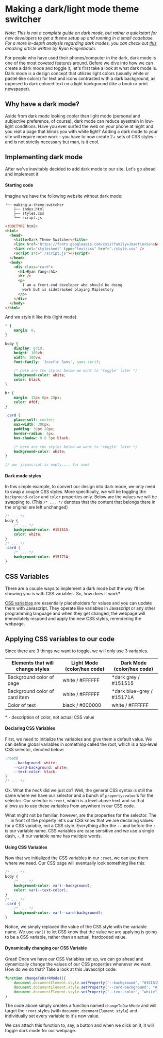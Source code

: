 # Making a dark/light mode theme switcher

*Note: This is not a complete guide on dark mode, but rather a quickstart for new developers to get a theme setup up and running in a small codebase. For a more in-depth analysis regarding dark modes, you can check out [this](https://ryanfeigenbaum.com/dark-mode/) amazing article  written by Ryan Feigenbaum.*

For people who have used their phones/computer in the dark, dark mode is one of the most coveted features around. Before we dive into how we can create a dark mode and toggle it, let's first take a look at what dark mode is. Dark mode is a design concept that utilizes light colors (usually white or pastel-like colors) for text and icons contrasted with a dark background, as opposed to dark colored text on a light background (like a book or print newspaper). 

## Why have a dark mode?

Aside from dark mode looking cooler than light mode (personal and subjective preference, of course), dark mode can reduce eyestrain in low-light conditions. Have you ever surfed the web on your phone at night and you visit a page that blinds you with white light? Adding a dark mode to your site will require more work - you have to now create 2+ sets of CSS styles - and is not strictly necessary but man, is it cool.


## Implementing dark mode

After we've inevitably decided to add dark mode to our site. Let's go ahead and implement it

#### Starting code
Imagine we have the following website without dark mode:

```file
└── making-a-theme-switcher
    ├── index.html
    ├── styles.css
    └── script.js
```

```html index.html
<!DOCTYPE html>
<html>
  <head>
    <title>Dark Theme Switcher</title>
    <link href="https://fonts.googleapis.com/css2?family=Josefin+Sans&display=swap" rel="stylesheet"> 
    <link rel="stylesheet" type="text/css" href="./style.css" />
    <script src="./script.js"></script>
  </head>
  <body>
    <div class="card">
      <h1>Ryan Yang</h1>
      <hr />
      <p>
        I am a front-end developer who should be doing 
        work but is sidetracked playing Maplestory
      </p>
    </div>
  </body>
</html>
```

And we style it like this (light mode):

```css style.css
* {
    margin: 0;
}

body {
    display: grid;
    height: 100vh;
    width: 100vw;
    font-family: 'Josefin Sans', sans-serif;

    /* here are the styles below we want to 'toggle' later */
    background-color: white;
    color: black;
}

hr {
    margin: 15px 0px 20px;
    color: #f0f;
}

.card {
    place-self: center;
    max-width: 300px;
    padding: 30px 20px;
    border-radius: 4px;
    box-shadow: 0 0 5px black;

    /* here are the styles below we want to 'toggle' later */
    background-color: white;
}
```

```javascript script.js
// our javascript is empty.... for now!
```


#### Dark mode styles

In this simple example, to convert our design into dark mode, we only need to swap a couple CSS styles. More specifically, we will be toggling the `background-color` and `color` properties only. Below are the values we will be swapping to. (This `/* ... */` denotes that the content that belongs there in the original are left unchanged)

```css style.css
/* ... */
body {
    /* ... */
    background-color: #151515;
    color: white;
}
/* ... */
.card {
    /* ... */
    background-color: #15171A;
}
```

## CSS Variables

There are a couple ways to implement a dark mode but the way I'll be showing you is with CSS variables. So, how does it work?

[CSS variables](https://developer.mozilla.org/en-US/docs/Web/CSS/Using_CSS_custom_properties) are essentially placeholders for values and you can update them with Javascript. They operate like variables in Javascript or any other programming language and when they get changed, the webpage will immediately respond and apply the new CSS styles, rerendering the webpage.

## Applying CSS variables to our code

Since there are 3 things we want to toggle, we will only use 3 variables.


| Elements that will change styles | Light Mode (color/hex code) | Dark Mode (color/hex code) |
|----------------------------------|-----------------------------|----------------------------|
| Background color of page         | white / #FFFFFF             | *dark grey / #151515       |
| Background color of card item    | white / #FFFFFF             | *dark blue-grey / #15171A  |
| Color of text                    | black / #000000             | white / #FFFFFF            |

\* - description of color, not actual CSS value


#### Declaring CSS Variables

First, we need to initialize the variables and give them a default value. We can define global variables in something called the root, which is a top-level CSS selector, denoted below:

```css style.css
:root{
    --background: white;
    --card-background: white;
    --text-color: black;
}
/* ... */
```

Ok. What the *heck* did we just do? Well, the general CSS syntax is still the same where we have our selector and a bunch of `property:value`'s for the selector. Our selector is `:root`, which is a level above `html` and so that allows us to use these variables from anywhere in our CSS code.

What might not be familiar, however, are the properties for the selector. The `--` in front of the property let's our CSS know that we are declaring values for a CSS variable, not a CSS style. Everything after the `--` and before the `:` is our variable name. CSS variables are case sensitive and we use a single dash, `-`, if our variable name has multiple words. 

#### Using CSS Variables

Now that we initialized the CSS variables in our `:root`, we can use them where we need. Our CSS page will eventually look something like this:

```css style.css
/* ... */
body {
    /* ... */
    background-color: var(--background);
    color: var(--text-color);
}
/* ... */
.card {
    /* ... */
    background-color: var(--card-background);
}
```

Notice, we simply replaced the value of the CSS style with the variable name. We use `var()` to let CSS know that the value we are applying is going to be a CSS variable, rather than an actual, hardcoded value.

#### Dynamically changing our CSS Variable

Great! Once we have our CSS Variables set up, we can go ahead and dynamically change the values of our CSS properties whenever we want. How do we do that? Take a look at this Javascript code:

```javascript script.js
function changeToDarkMode(){
    document.documentElement.style.setProperty('--background', "#151515");
    document.documentElement.style.setProperty('--card-background', "#15171A");
    document.documentElement.style.setProperty('--text-color', "white");
}
```

The code above simply creates a function named `changeToDarkMode` and will target the `:root` styles (with `document.documentElement.style`) and individually set every variable to it's new value.

We can attach this function to, say, a button and when we click on it, it will toggle dark mode for our webpage.
